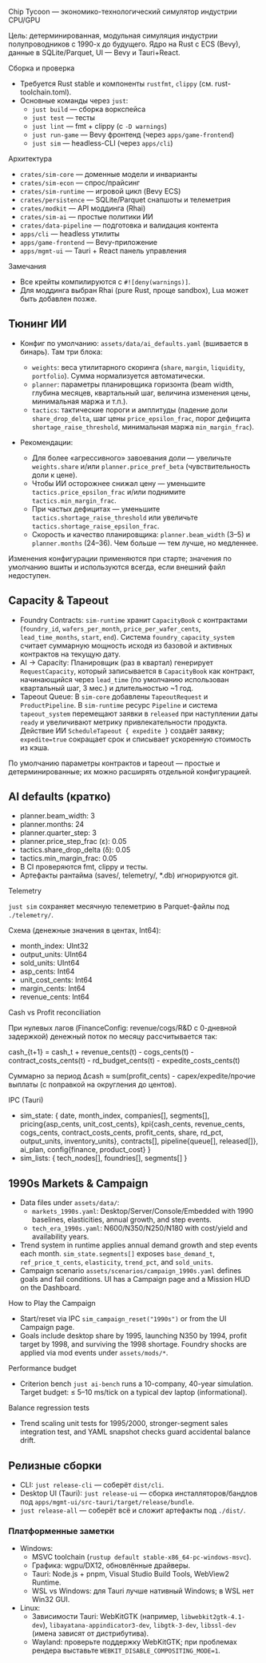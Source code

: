 Chip Tycoon — экономико-технологический симулятор индустрии CPU/GPU

Цель: детерминированная, модульная симуляция индустрии полупроводников с 1990-х до будущего. Ядро на Rust с ECS (Bevy), данные в SQLite/Parquet, UI — Bevy и Tauri+React.

Сборка и проверка

- Требуется Rust stable и компоненты `rustfmt`, `clippy` (см. rust-toolchain.toml).
- Основные команды через `just`:
  - `just build` — сборка воркспейса
  - `just test` — тесты
  - `just lint` — fmt + clippy (c `-D warnings`)
  - `just run-game` — Bevy фронтенд (через `apps/game-frontend`)
  - `just sim` — headless-CLI (через `apps/cli`)

Архитектура

- `crates/sim-core` — доменные модели и инварианты
- `crates/sim-econ` — спрос/прайсинг
- `crates/sim-runtime` — игровой цикл (Bevy ECS)
- `crates/persistence` — SQLite/Parquet снапшоты и телеметрия
- `crates/modkit` — API моддинга (Rhai)
- `crates/sim-ai` — простые политики ИИ
- `crates/data-pipeline` — подготовка и валидация контента
- `apps/cli` — headless утилиты
- `apps/game-frontend` — Bevy-приложение
- `apps/mgmt-ui` — Tauri + React панель управления

Замечания

- Все крейты компилируются с `#![deny(warnings)]`.
- Для моддинга выбран Rhai (pure Rust, проще sandbox), Lua может быть добавлен позже.

## Тюнинг ИИ

- Конфиг по умолчанию: `assets/data/ai_defaults.yaml` (вшивается в бинарь). Там три блока:
  - `weights`: веса утилитарного скоринга (`share`, `margin`, `liquidity`, `portfolio`). Сумма нормализуется автоматически.
  - `planner`: параметры планировщика горизонта (beam width, глубина месяцев, квартальный шаг, величина изменения цены, минимальная маржа и т.п.).
  - `tactics`: тактические пороги и амплитуды (падение доли `share_drop_delta`, шаг цены `price_epsilon_frac`, порог дефицита `shortage_raise_threshold`, минимальная маржа `min_margin_frac`).

- Рекомендации:
  - Для более «агрессивного» завоевания доли — увеличьте `weights.share` и/или `planner.price_pref_beta` (чувствительность доли к цене).
  - Чтобы ИИ осторожнее снижал цену — уменьшите `tactics.price_epsilon_frac` и/или поднимите `tactics.min_margin_frac`.
  - При частых дефицитах — уменьшите `tactics.shortage_raise_threshold` или увеличьте `tactics.shortage_raise_epsilon_frac`.
  - Скорость и качество планировщика: `planner.beam_width` (3–5) и `planner.months` (24–36). Чем больше — тем лучше, но медленнее.

Изменения конфигурации применяются при старте; значения по умолчанию вшиты и используются всегда, если внешний файл недоступен.

## Capacity & Tapeout

- Foundry Contracts: `sim-runtime` хранит `CapacityBook` с контрактами (`foundry_id`, `wafers_per_month`, `price_per_wafer_cents`, `lead_time_months`, `start`, `end`). Система `foundry_capacity_system` считает суммарную мощность исходя из базовой и активных контрактов на текущую дату.
- AI → Capacity: Планировщик (раз в квартал) генерирует `RequestCapacity`, который записывается в `CapacityBook` как контракт, начинающийся через `lead_time` (по умолчанию использован квартальный шаг, 3 мес.) и длительностью ~1 год.
- Tapeout Queue: В `sim-core` добавлены `TapeoutRequest` и `ProductPipeline`. В `sim-runtime` ресурс `Pipeline` и система `tapeout_system` перемещают заявки в `released` при наступлении даты `ready` и увеличивают метрику привлекательности продукта. Действие ИИ `ScheduleTapeout { expedite }` создаёт заявку; `expedite=true` сокращает срок и списывает ускоренную стоимость из кэша.

По умолчанию параметры контрактов и tapeout — простые и детерминированные; их можно расширять отдельной конфигурацией.

## AI defaults (кратко)

- planner.beam_width: 3
- planner.months: 24
- planner.quarter_step: 3
- planner.price_step_frac (ε): 0.05
- tactics.share_drop_delta (δ): 0.05
- tactics.min_margin_frac: 0.05
- В CI проверяются fmt, clippy и тесты.
 - Артефакты рантайма (saves/, telemetry/, *.db) игнорируются git.

Telemetry

`just sim` сохраняет месячную телеметрию в Parquet-файлы под `./telemetry/`.

Схема (денежные значения в центах, Int64):
- month_index: UInt32
- output_units: UInt64
- sold_units: UInt64
- asp_cents: Int64
- unit_cost_cents: Int64
- margin_cents: Int64
- revenue_cents: Int64

Cash vs Profit reconciliation

При нулевых лагов (FinanceConfig: revenue/cogs/R&D с 0-дневной задержкой) денежный поток по месяцу рассчитывается так:

cash_{t+1} = cash_t + revenue_cents(t) - cogs_cents(t) - contract_costs_cents(t) - rd_budget_cents(t) - expedite_costs_cents(t)

Суммарно за период Δcash ≈ sum(profit_cents) - capex/expedite/прочие выплаты (с поправкой на округления до центов).

IPC (Tauri)

- sim_state: { date, month_index, companies[], segments[], pricing{asp_cents, unit_cost_cents}, kpi{cash_cents, revenue_cents, cogs_cents, contract_costs_cents, profit_cents, share, rd_pct, output_units, inventory_units}, contracts[], pipeline{queue[], released[]}, ai_plan, config{finance, product_cost} }
- sim_lists: { tech_nodes[], foundries[], segments[] }

## 1990s Markets & Campaign

- Data files under `assets/data/`:
  - `markets_1990s.yaml`: Desktop/Server/Console/Embedded with 1990 baselines, elasticities, annual growth, and step events.
  - `tech_era_1990s.yaml`: N600/N350/N250/N180 with cost/yield and availability years.
- Trend system in runtime applies annual demand growth and step events each month. `sim_state.segments[]` exposes `base_demand_t`, `ref_price_t_cents`, `elasticity`, `trend_pct`, and `sold_units`.
- Campaign scenario `assets/scenarios/campaign_1990s.yaml` defines goals and fail conditions. UI has a Campaign page and a Mission HUD on the Dashboard.

How to Play the Campaign

- Start/reset via IPC `sim_campaign_reset("1990s")` or from the UI Campaign page.
- Goals include desktop share by 1995, launching N350 by 1994, profit target by 1998, and surviving the 1998 shortage. Foundry shocks are applied via mod events under `assets/mods/*`.

Performance budget

- Criterion bench `just ai-bench` runs a 10-company, 40-year simulation. Target budget: ≤ 5–10 ms/tick on a typical dev laptop (informational).

Balance regression tests

- Trend scaling unit tests for 1995/2000, stronger-segment sales integration test, and YAML snapshot checks guard accidental balance drift.

## Релизные сборки

- CLI: `just release-cli` — соберёт `dist/cli`.
- Desktop UI (Tauri): `just release-ui` — сборка инсталляторов/бандлов под `apps/mgmt-ui/src-tauri/target/release/bundle`.
- `just release-all` — соберёт всё и сложит артефакты под `./dist/`.

### Платформенные заметки

- Windows:
  - MSVC toolchain (`rustup default stable-x86_64-pc-windows-msvc`).
  - Графика: wgpu/DX12, обновлённые драйверы.
  - Tauri: Node.js + pnpm, Visual Studio Build Tools, WebView2 Runtime.
  - WSL vs Windows: для Tauri лучше нативный Windows; в WSL нет Win32 GUI.
- Linux:
  - Зависимости Tauri: WebKitGTK (например, `libwebkit2gtk-4.1-dev`), `libayatana-appindicator3-dev`, `libgtk-3-dev`, `libssl-dev` (имена зависят от дистрибутива).
  - Wayland: проверьте поддержку WebKitGTK; при проблемах рендера выставьте `WEBKIT_DISABLE_COMPOSITING_MODE=1`.
